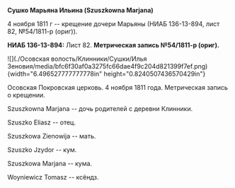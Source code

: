 **Сушко Марьяна Ильина (Szuszkowna Marjana)**

4 ноября 1811 г -- крещение дочери Марьяны (НИАБ 136-13-894, лист 82,
№54/1811-р (ориг)).

**НИАБ 136-13-894:** Лист 82. **Метрическая запись №54/1811-р (ориг).**

![](./Осовская волость/Клинники/Сушки/Илья Зеновия/media/bfc6f30af0a3275fc66dae4f9c204d821399f7ef.png){width="6.496527777777778in"
height="0.8240507436570429in"}

Осовская Покровская церковь. 4 ноября 1811 года. Метрическая запись о
крещении.

Szuszkowna Marjana -- дочь родителей с деревни Клинники.

Szuszko Eliasz -- отец.

Szuszkowa Zienowija -- мать.

Szuszko Jzydor -- кум.

Szuszkowa Marjana -- кума.

Woyniewicz Tomasz -- ксёндз.
